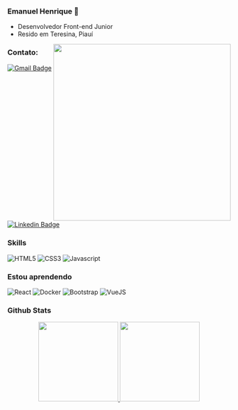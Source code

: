 ### Emanuel Henrique 👋

- Desenvolvedor Front-end Junior
- Resido em Teresina, Piauí



<img align="right" src="https://user-images.githubusercontent.com/105470775/168205566-db1137b0-ced4-4752-8c8b-99598ab4024f.gif" width="400px">

### Contato:

[![Gmail Badge](https://img.shields.io/badge/Gmail-D14836?style=for-the-badge&logo=gmail&logoColor=white)](mailto:emanuelhenriquefs@gmail.com)
[![Linkedin Badge](https://img.shields.io/badge/LinkedIn-0077B5?style=for-the-badge&logo=linkedin&logoColor=white)](https://www.linkedin.com/in/emanuel-henrique-ferreira-silva-5b4a1223a/)
<!--
[![Twitter Badge](https://img.shields.io/badge/Twitter-1DA1F2?style=for-the-badge&logo=twitter&logoColor=white)](https://twitter.com/JuniorFLAPI)
[![Instagram Badge](https://img.shields.io/badge/Instagram-E4405F?style=for-the-badge&logo=instagram&logoColor=white)](https://instagram.com/silvajr48/)
-->

<!-- https://github.com/iuricode/README-template/blob/main/badges/badges.md#contato -->



### Skills


<p>

  <img alt="HTML5" src="https://img.shields.io/badge/HTML5-E34F26?style=for-the-badge&logo=html5&logoColor=white"/>
  <img alt="CSS3" src="https://img.shields.io/badge/CSS3-1572B6?style=for-the-badge&logo=css3&logoColor=white"/>
  <img alt="Javascript" src="https://img.shields.io/badge/JavaScript-323330?style=for-the-badge&logo=javascript&logoColor=F7DF1E"/>

</p>

### Estou aprendendo
<p>
  <img alt="React" src="https://img.shields.io/badge/React-20232A?style=for-the-badge&logo=react&logoColor=61DAFB"/>
  <img alt="Docker" src="https://img.shields.io/badge/docker-1572B6.svg?&style=for-the-badge&logo=docker&logoColor=white"/>
  <img alt="Bootstrap" src="https://img.shields.io/badge/Bootstrap-563D7C?style=for-the-badge&logo=bootstrap&logoColor=white"/>
  <img alt="VueJS" src="https://img.shields.io/badge/VueJS-43a366?style=for-the-badge&logo=vue&logoColor=white"/>
</p>


### Github Stats

<div align="center">
  <a href="https://github.com/emanuelhenrique-dev">
  <img height="180em" src="https://github-readme-stats.vercel.app/api?username=emanuelhenrique-dev&show_icons=true&theme=dracula&include_all_commits=true&count_private=true"/>
  <img height="180em" src="https://github-readme-stats.vercel.app/api/top-langs/?username=emanuelhenrique-dev&layout=compact&langs_count=7&theme=dracula"/>
</div>

